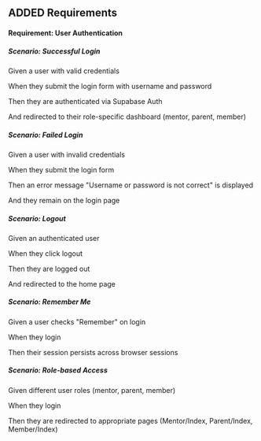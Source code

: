 ## ADDED Requirements

#### Requirement: User Authentication

##### Scenario: Successful Login

Given a user with valid credentials

When they submit the login form with username and password

Then they are authenticated via Supabase Auth

And redirected to their role-specific dashboard (mentor, parent, member)

##### Scenario: Failed Login

Given a user with invalid credentials

When they submit the login form

Then an error message "Username or password is not correct" is displayed

And they remain on the login page

##### Scenario: Logout

Given an authenticated user

When they click logout

Then they are logged out

And redirected to the home page

##### Scenario: Remember Me

Given a user checks "Remember" on login

When they login

Then their session persists across browser sessions

##### Scenario: Role-based Access

Given different user roles (mentor, parent, member)

When they login

Then they are redirected to appropriate pages (Mentor/Index, Parent/Index, Member/Index)